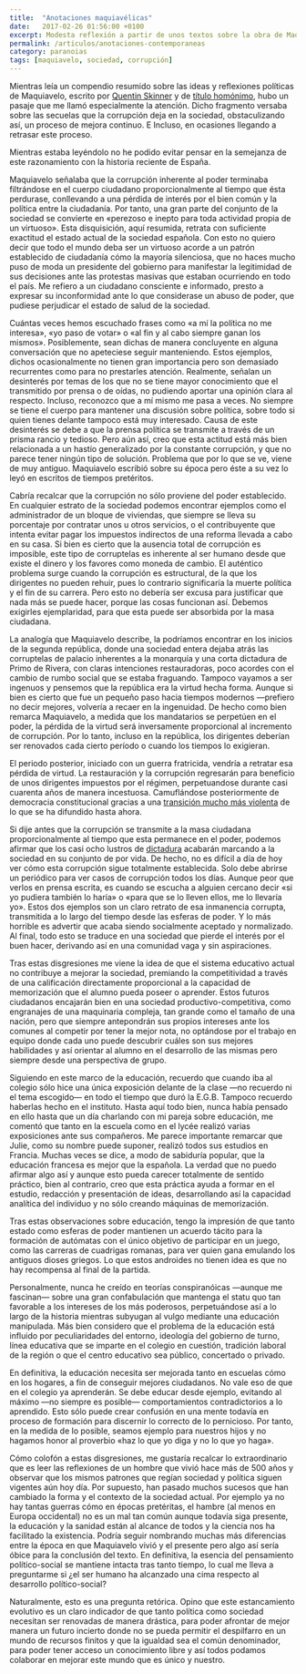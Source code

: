 ```yaml
---
title:  "Anotaciones maquiavélicas"
date:   2017-02-26 01:56:00 +0100
excerpt: Modesta reflexión a partir de unos textos sobre la obra de Maquiavelo y lo poco que ha cambiado desde entonces.
permalink: /articulos/anotaciones-contemporaneas
category: paranoias
tags: [maquiavelo, sociedad, corrupción]
---
```


Mientras leía un compendio resumido sobre las ideas y reflexiones políticas de Maquiavelo, escrito por [Quentin Skinner][quentin-skinner] y de [título homónimo][book], hubo un pasaje que me llamó especialmente la atención. Dicho fragmento versaba sobre las secuelas que la corrupción deja en la sociedad, obstaculizando así, un proceso de mejora continuo. E Incluso, en ocasiones llegando a retrasar este proceso.

Mientras estaba leyéndolo no he podido evitar pensar en la semejanza de este razonamiento con la historia reciente de España.

Maquiavelo señalaba que la corrupción inherente al poder terminaba filtrándose en el cuerpo ciudadano proporcionalmente al tiempo que ésta perdurase, conllevando a una pérdida de interés por el bien común y la política entre la ciudadanía. Por tanto, una gran parte del conjunto de la sociedad se convierte en «perezoso e inepto para toda actividad propia de un virtuoso». Esta disquisición, aquí resumida, retrata con suficiente exactitud el estado actual de la sociedad española. Con esto no quiero decir que todo el mundo deba ser un virtuoso acorde a un patrón establecido de ciudadanía cómo la mayoría silenciosa, que no haces mucho puso de moda un presidente del gobierno para manifestar la legitimidad de sus decisiones ante las protestas masivas que estaban ocurriendo en todo el país. Me refiero a un ciudadano consciente e informado, presto a expresar su inconformidad ante lo que considerase un abuso de poder, que pudiese perjudicar el estado de salud de la sociedad.

Cuántas veces hemos escuchado frases como «a mí la política no me interesa», «yo paso de votar» o «al fin y al cabo siempre ganan los mismos». Posiblemente, sean dichas de manera concluyente en alguna conversación que no apeteciese seguir manteniendo. Estos ejemplos, dichos ocasionalmente no tienen gran importancia pero son demasiado recurrentes como para no prestarles atención. Realmente, señalan un desinterés por temas de los que no se tiene mayor conocimiento que el transmitido por prensa o de oídas, no pudiendo aportar una opinión clara al respecto. Incluso, reconozco que a mí mismo me pasa a veces. No siempre se tiene el cuerpo para mantener una discusión sobre política, sobre todo si quien tienes delante tampoco está muy interesado. Causa de este desinterés se debe a que la prensa política se transmite a través de un prisma rancio y tedioso. Pero aún así, creo que esta actitud está más bien relacionada a un hastío generalizado por la constante corrupción, y que no parece tener ningún tipo de solución. Problema que por lo que se ve, viene de muy antiguo. Maquiavelo escribió sobre su época pero éste a su vez lo leyó en escritos de tiempos pretéritos.

Cabría recalcar que la corrupción no sólo proviene del poder establecido. En cualquier estrato de la sociedad podemos encontrar ejemplos como el administrador de un bloque de viviendas, que siempre se lleva su porcentaje por contratar unos u otros servicios, o el contribuyente que intenta evitar pagar los impuestos indirectos de una reforma llevada a cabo en su casa. Si bien es cierto que la ausencia total de corrupción es imposible, este tipo de corruptelas es inherente al ser humano desde que existe el dinero y los favores como moneda de cambio. El auténtico problema surge cuando la corrupción es estructural, de la que los dirigentes no pueden rehuir, pues lo contrario significaría la muerte política y el fin de su carrera. Pero esto no debería ser excusa para justificar que nada más se puede hacer, porque las cosas funcionan así. Debemos exigirles ejemplaridad, para que esta puede ser absorbida por la masa ciudadana.

La analogía que Maquiavelo describe, la podríamos encontrar en los inicios de la segunda república, donde una sociedad entera dejaba atrás las corruptelas de palacio inherentes a la monarquía y una corta dictadura de Primo de Rivera, con claras intenciones restauradoras, poco acordes con el cambio de rumbo social que se estaba fraguando. Tampoco vayamos a ser ingenuos y pensemos que la república era la virtud hecha forma. Aunque si bien es cierto que fue un pequeño paso hacia tiempos modernos —prefiero no decir mejores, volvería a recaer en la ingenuidad. De hecho como bien remarca Maquiavelo, a medida que los mandatarios se perpetúen en el poder, la pérdida de la virtud será inversamente proporcional al incremento de corrupción. Por lo tanto, incluso en la república, los dirigentes deberían ser renovados cada cierto período o cuando los tiempos lo exigieran.

El periodo posterior, iniciado con un guerra fratricida, vendría a retratar esa pérdida de virtud. La restauración y la corrupción regresarán para beneficio de unos dirigentes impuestos por el régimen, perpetuandose durante casi cuarenta años de manera incestuosa. Camuflándose posteriormente de democracia constitucional gracias a una [transición mucho más violenta][transicion-violenta] de lo que se ha difundido hasta ahora.

Si dije antes que la corrupción se transmite a la masa ciudadana proporcionalmente al tiempo que esta permanece en el poder, podemos afirmar que los casi ocho lustros de [dictadura][dictadura] acabarán marcando a la sociedad en su conjunto de por vida. De hecho, no es difícil a día de hoy ver cómo esta corrupción sigue totalmente establecida. Solo debe abrirse un periódico para ver casos de corrupción todos los días. Aunque peor que verlos en prensa escrita, es cuando se escucha a alguien cercano decir «si yo pudiera también lo haría» o «para que se lo lleven ellos, me lo llevaría yo». Estos dos ejemplos son un claro retrato de esa inmanencia corrupta, transmitida a lo largo del tiempo desde las esferas de poder. Y lo más horrible es advertir que acaba siendo socialmente aceptado y normalizado. Al final, todo esto se traduce en una sociedad que pierde el interés por el buen hacer, derivando así en una comunidad vaga y sin aspiraciones.

Tras estas disgresiones me viene la idea de que el sistema educativo actual no contribuye a mejorar la sociedad, premiando la competitividad a través de una calificación directamente proporcional a la capacidad de memorización que el alumno pueda poseer o aprender. Estos futuros ciudadanos encajarán bien en una sociedad productivo-competitiva, como engranajes de una maquinaria compleja, tan grande como el tamaño de una nación, pero que siempre antepondrán sus propios intereses ante los comunes al competir por tener la mejor nota, no optándose por el trabajo en equipo donde cada uno puede descubrir cuáles son sus mejores habilidades y así orientar al alumno en el desarrollo de las mismas pero siempre desde una perspectiva de grupo.

Siguiendo en este marco de la educación, recuerdo que cuando iba al colegio sólo hice una única exposición delante de la clase —no recuerdo ni el tema escogido— en todo el tiempo que duró la E.G.B. Tampoco recuerdo haberlas hecho en el instituto. Hasta aquí todo bien, nunca había pensado en ello hasta que un día charlando con mi pareja sobre educación, me comentó que tanto en la escuela como en el lycée realizó varias exposiciones ante sus compañeros. Me parece importante remarcar que Julie, como su nombre puede suponer, realizó todos sus estudios en Francia. Muchas veces se dice, a modo de sabiduría popular, que la educación francesa es mejor que la española. La verdad que no puedo afirmar algo así y aunque esto pueda carecer totalmente de sentido práctico, bien al contrario, creo que esta práctica ayuda a formar en el estudio, redacción y presentación de ideas, desarrollando así la capacidad analítica del individuo y no sólo creando máquinas de memorización.

Tras estas observaciones sobre educación, tengo la impresión de que tanto estado como esferas de poder mantienen un acuerdo tácito para la formación de autómatas con el único objetivo de participar en un juego, como las carreras de cuadrigas romanas, para ver quien gana emulando los antiguos dioses griegos. Lo que estos androides no tienen idea es que no hay recompensa al final de la partida.

Personalmente, nunca he creído en teorías conspiranóicas —aunque me fascinan— sobre una gran confabulación que mantenga el statu quo tan favorable a los intereses de los más poderosos, perpetuándose así a lo largo de la historia mientras subyugan al vulgo mediante una educación manipulada. Más bien considero que el problema de la educación está influido por peculiaridades del entorno, ideología del gobierno de turno, línea educativa que se imparte en el colegio en cuestión, tradición laboral de la región o que el centro educativo sea público, concertado o privado.

En definitiva, la educación necesita ser mejorada tanto en escuelas cómo en los hogares, a fin de conseguir mejores ciudadanos. No vale eso de que en el colegio ya aprenderán. Se debe educar desde ejemplo, evitando al máximo —no siempre es posible— comportamientos contradictorios a lo aprendido. Esto sólo puede crear confusión en una mente todavía en proceso de formación para discernir lo correcto de lo pernicioso. Por tanto, en la medida de lo posible, seamos ejemplo para nuestros hijos y no hagamos honor al proverbio «haz lo que yo diga y no lo que yo haga».

Cómo colofón a estas disgresiones, me gustaría recalcar lo extraordinario que es leer las reflexiones de un hombre que vivió hace más de 500 años y observar que los mismos patrones que regían sociedad y política siguen vigentes aún hoy día. Por supuesto, han pasado muchos sucesos que han cambiado la forma y el contexto de la sociedad actual. Por ejemplo ya no hay tantas guerras cómo en épocas pretéritas, el hambre (al menos en Europa occidental) no es un mal tan común aunque todavía siga presente, la educación y la sanidad están al alcance de todos y la ciencia nos ha facilitado la existencia. Podría seguir nombrando muchas más diferencias entre la época en que Maquiavelo vivió y el presente pero algo así sería óbice para la conclusión del texto. En definitiva, la esencia del pensamiento político-social se mantiene intacta tras tanto tiempo, lo cual me lleva a preguntarme si ¿el ser humano ha alcanzado una cima respecto al desarrollo político-social? 

Naturalmente, esto es una pregunta retórica. Opino que este estancamiento evolutivo es un claro indicador de que tanto política como sociedad necesitan ser renovadas de manera drástica, para poder afrontar de mejor manera un futuro incierto donde no se pueda permitir el despilfarro en un mundo de recursos finitos y que la igualdad sea el común denominador, para poder tener acceso un conocimiento libre y así todos podamos colaborar en mejorar este mundo que es único y nuestro.

[quentin-skinner]: https://es.wikipedia.org/wiki/Quentin_Skinner
[book]: http://www.alianzaeditorial.es/libro.php?id=1849294&id_col=100508
[transicion-violenta]: http://www.elconfidencial.com/cultura/2016-05-23/transicion-asesinatos-eta-23f_1203454/
[dictadura]: https://es.wikipedia.org/wiki/Dictadura_de_Francisco_Franco
